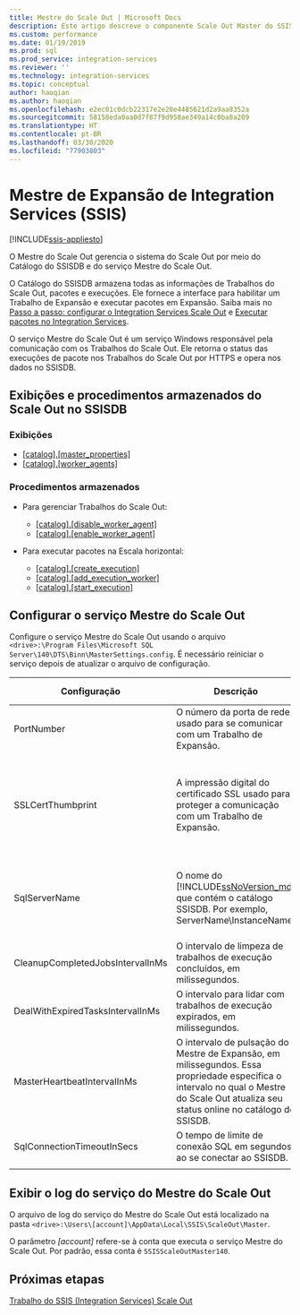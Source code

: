 ```yaml
---
title: Mestre do Scale Out | Microsoft Docs
description: Este artigo descreve o componente Scale Out Master do SSIS Scale Out
ms.custom: performance
ms.date: 01/19/2019
ms.prod: sql
ms.prod_service: integration-services
ms.reviewer: ''
ms.technology: integration-services
ms.topic: conceptual
author: haoqian
ms.author: haoqian
ms.openlocfilehash: e2ec01c0dcb22317e2e20e4485621d2a9aa8352a
ms.sourcegitcommit: 58158eda0aa0d7f87f9d958ae349a14c0ba8a209
ms.translationtype: HT
ms.contentlocale: pt-BR
ms.lasthandoff: 03/30/2020
ms.locfileid: "77903803"
---
```

# <a name="integration-services-ssis-scale-out-master"></a>Mestre de Expansão de Integration Services (SSIS)

[!INCLUDE[ssis-appliesto](../../includes/ssis-appliesto-ssvrpluslinux-asdb-asdw-xxx.md)]



O Mestre do Scale Out gerencia o sistema do Scale Out por meio do Catálogo do SSISDB e do serviço Mestre do Scale Out. 

O Catálogo do SSISDB armazena todas as informações de Trabalhos do Scale Out, pacotes e execuções. Ele fornece a interface para habilitar um Trabalho de Expansão e executar pacotes em Expansão. Saiba mais no [Passo a passo: configurar o Integration Services Scale Out](walkthrough-set-up-integration-services-scale-out.md) e [Executar pacotes no Integration Services](run-packages-in-integration-services-ssis-scale-out.md).

O serviço Mestre do Scale Out é um serviço Windows responsável pela comunicação com os Trabalhos do Scale Out. Ele retorna o status das execuções de pacote nos Trabalhos do Scale Out por HTTPS e opera nos dados no SSISDB. 

## <a name="scale-out-views-and-stored-procedures-in-ssisdb"></a>Exibições e procedimentos armazenados do Scale Out no SSISDB

### <a name="views"></a>Exibições

- [[catalog].[master_properties]](../../integration-services/system-views/catalog-master-properties-ssisdb-database.md)
- [[catalog].[worker_agents]](../../integration-services/system-views/catalog-worker-agents-ssisdb-database.md)

### <a name="stored-procedures"></a>Procedimentos armazenados

- Para gerenciar Trabalhos do Scale Out:
    - [[catalog].[disable_worker_agent]](../../integration-services/system-stored-procedures/catalog-disable-worker-agent-ssisdb-database.md)
    - [[catalog].[enable_worker_agent]](../../integration-services/system-stored-procedures/catalog-enable-worker-agent-ssisdb-database.md)

- Para executar pacotes na Escala horizontal:
    - [[catalog].[create_execution]](../../integration-services/system-stored-procedures/catalog-create-execution-ssisdb-database.md)
    - [[catalog].[add_execution_worker]](../../integration-services/system-stored-procedures/catalog-add-execution-worker-ssisdb-database.md)
    - [[catalog].[start_execution]](../../integration-services/system-stored-procedures/catalog-start-execution-ssisdb-database.md)

## <a name="configure-the-scale-out-master-service"></a>Configurar o serviço Mestre do Scale Out

Configure o serviço Mestre do Scale Out usando o arquivo `<drive>:\Program Files\Microsoft SQL Server\140\DTS\Binn\MasterSettings.config`. É necessário reiniciar o serviço depois de atualizar o arquivo de configuração.


|Configuração  |Descrição  |Valor Padrão  |
|---------|---------|---------|
|PortNumber|O número da porta de rede usado para se comunicar com um Trabalho de Expansão.|8391|
|SSLCertThumbprint|A impressão digital do certificado SSL usado para proteger a comunicação com um Trabalho de Expansão.|A impressão digital do certificado SSL especificado durante a instalação do Mestre de Expansão|
|SqlServerName|O nome do [!INCLUDE[ssNoVersion_md](../../includes/ssnoversion-md.md)] que contém o catálogo SSISDB. Por exemplo, ServerName\\InstanceName.|O nome do SQL Server que é instalada com o Mestre do Scale Out.|
|CleanupCompletedJobsIntervalInMs|O intervalo de limpeza de trabalhos de execução concluídos, em milissegundos.|43200000|
|DealWithExpiredTasksIntervalInMs|O intervalo para lidar com trabalhos de execução expirados, em milissegundos.|300000|
|MasterHeartbeatIntervalInMs|O intervalo de pulsação do Mestre de Expansão, em milissegundos. Essa propriedade especifica o intervalo no qual o Mestre do Scale Out atualiza seu status online no catálogo do SSISDB.|30000|
|SqlConnectionTimeoutInSecs|O tempo de limite de conexão SQL em segundos ao se conectar ao SSISDB.|15|
||||    

## <a name="view-the-scale-out-master-service-log"></a>Exibir o log do serviço do Mestre do Scale Out

O arquivo de log do serviço do Mestre do Scale Out está localizado na pasta `<drive>:\Users\[account]\AppData\Local\SSIS\ScaleOut\Master`. 

O parâmetro *[account]* refere-se à conta que executa o serviço Mestre do Scale Out. Por padrão, essa conta é `SSISScaleOutMaster140`.

## <a name="next-steps"></a>Próximas etapas

[Trabalho do SSIS (Integration Services) Scale Out](integration-services-ssis-scale-out-worker.md)
